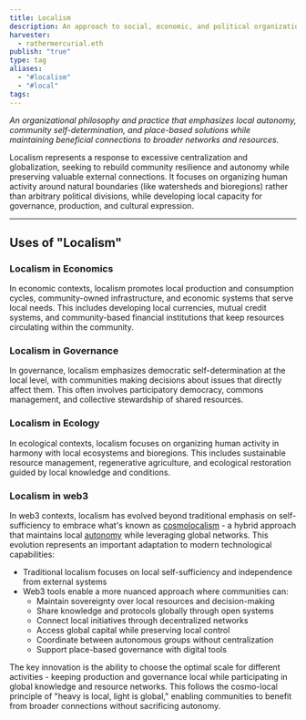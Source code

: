 ```yaml
---
title: Localism
description: An approach to social, economic, and political organization that prioritizes local autonomy, resilience, and place-based solutions while maintaining beneficial connections to wider networks
harvester:
  - rathermercurial.eth
publish: "true"
type: tag
aliases:
  - "#localism"
  - "#local"
tags: 
---
```


*An organizational philosophy and practice that emphasizes local autonomy, community self-determination, and place-based solutions while maintaining beneficial connections to broader networks and resources.*

Localism represents a response to excessive centralization and globalization, seeking to rebuild community resilience and autonomy while preserving valuable external connections. It focuses on organizing human activity around natural boundaries (like watersheds and bioregions) rather than arbitrary political divisions, while developing local capacity for governance, production, and cultural expression.

---

## Uses of "Localism"

### Localism in Economics

In economic contexts, localism promotes local production and consumption cycles, community-owned infrastructure, and economic systems that serve local needs. This includes developing local currencies, mutual credit systems, and community-based financial institutions that keep resources circulating within the community.

### Localism in Governance

In governance, localism emphasizes democratic self-determination at the local level, with communities making decisions about issues that directly affect them. This often involves participatory democracy, commons management, and collective stewardship of shared resources.

### Localism in Ecology

In ecological contexts, localism focuses on organizing human activity in harmony with local ecosystems and bioregions. This includes sustainable resource management, regenerative agriculture, and ecological restoration guided by local knowledge and conditions.

### Localism in web3

In web3 contexts, localism has evolved beyond traditional emphasis on self-sufficiency to embrace what's known as [cosmolocalism](tags/cosmolocalism.md#) - a hybrid approach that maintains local [autonomy](tags/autonomy.md#) while leveraging global networks. This evolution represents an important adaptation to modern technological capabilities:

- Traditional localism focuses on local self-sufficiency and independence from external systems
- Web3 tools enable a more nuanced approach where communities can:
    - Maintain sovereignty over local resources and decision-making
    - Share knowledge and protocols globally through open systems
    - Connect local initiatives through decentralized networks
    - Access global capital while preserving local control
    - Coordinate between autonomous groups without centralization
    - Support place-based governance with digital tools

The key innovation is the ability to choose the optimal scale for different activities - keeping production and governance local while participating in global knowledge and resource networks. This follows the cosmo-local principle of "heavy is local, light is global," enabling communities to benefit from broader connections without sacrificing autonomy.